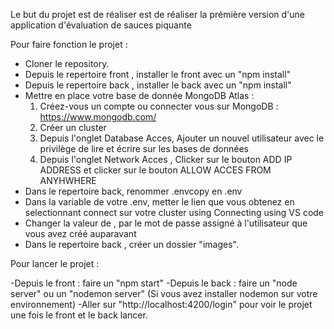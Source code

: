 Le but du projet est de réaliser est de réaliser la prémière version d'une application d'évaluation de sauces piquante

Pour faire fonction le projet : 

- Cloner le repository.
- Depuis le repertoire front , installer le front avec un "npm install"
- Depuis le repertoire back , installer le back avec un "npm install"
- Mettre en place votre base de donnée MongoDB Atlas : 
    1) Créez-vous un compte ou connecter vous sur MongoDB : https://www.mongodb.com/
    2) Créer un cluster 
    3) Depuis l'onglet Database Acces, Ajouter un nouvel utilisateur avec le privilège de lire et écrire sur les bases de données
    4) Depuis l'onglet Network Acces , Clicker sur le bouton ADD IP ADDRESS et clicker sur le bouton ALLOW ACCES FROM ANYHWHERE 
- Dans le repertoire back, renommer .envcopy en .env
- Dans la variable de votre .env, metter le lien que vous obtenez en selectionnant connect sur votre cluster using Connecting using VS code
- Changer la valeur de <password>, par le mot de passe assigné à l'utilisateur que vous avez créé auparavant
- Dans le repertoire back , créer un dossier "images".


Pour lancer le projet :

-Depuis le front : faire un "npm start"
-Depuis le back : faire un "node server" ou un "nodemon server" (Si vous avez installer nodemon sur votre environnement)
-Aller sur "http://localhost:4200/login" pour voir le projet une fois le front et le back lancer.